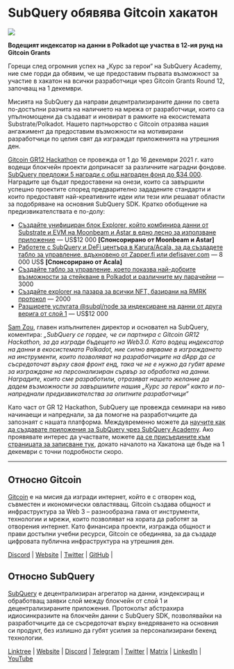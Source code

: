 # SubQuery обявява Gitcoin хакатон

![](https://miro.medium.com/max/1400/1*deQMrJlp2aJ5YVAGoFhO-Q.png)

**Водещият индексатор на данни в Polkadot ще участва в 12-ия рунд на Gitcoin Grants**

Горещи след огромния успех на „Курс за герои“ на SubQuery Academy, ние сме горди да обявим, че ще предоставим първата възможност за участие в хакатон на всички разработчици чрез Gitcoin Grants Round 12, започващ на 1 декември.

Мисията на SubQuery да направи децентрализираните данни по света по-достъпни разчита на наличието на мрежа от разработчици, които са упълномощени да създават и иновират в рамките на екосистемата Substrate/Polkadot. Нашето партньорство с Gitcoin отразява нашия ангажимент да предоставим възможности на мотивирани разработчици по целия свят да изграждат приложенията на утрешния ден.

[Gitcoin GR12 Hackathon](https://gitcoin.co/hackathon/gr12/onboard) се провежда от 1 до 16 декември 2021 г. като водещи блокчейн проекти допринасят за различните наградни фондове.  [SubQuery предложи 5 награди с общ награден фонд до $34 000](https://gitcoin.co/hackathon/gr12/?org=subquery). Наградите ще бъдат предоставени на онези, които са завършили успешно проектите според предварително зададените стандарти и които предоставят най-креативните идеи или тези или решават области за подобряване на основния SubQuery SDK. Кратко обобщение на предизвикателствата е по-долу:

-   [Създайте унифициран блок Explorer, който комбинира данни от Substrate и EVM на Moonbeam и Astar в едно лесно за използване приложение](https://gitcoin.co/issue/subquery/grants/1) — US$12 000 **[Спонсорирано от Moonbeam и Astar]**
-   [Работете с SubQuery и DeFi центъра в Karura/Acala, за да създадете табло за управление, вдъхновено от Zapper.fi или defisaver.com](https://gitcoin.co/issue/subquery/grants/2) — 8 000 US$ **[Спонсорирано от Acala]**
-   [Създайте табло за управление, което показва най-добрите възможности за стейкване в Polkadot и различните му парачейни](https://gitcoin.co/issue/subquery/grants/3) — 3000
-   [Създайте explorer на пазара за всички NFT, базирани на RMRK протокол](https://gitcoin.co/issue/subquery/grants/4) — 2000
-   [Разширете услугата @subql/node за индексиране на данни от друга верига от слой 1](https://gitcoin.co/issue/subquery/grants/5) — US$12 000

[Sam Zou](https://twitter.com/zoujialiu), главен изпълнителен директор и основател на SubQuery, коментира: _„SubQuery се гордее, че си партнира с Gitcoin GR12 Hackathon, за да изгради бъдещето на Web3.0. Като водещ индексатор на данни в екосистемата Polkadot, ние силно вярваме в изграждането на инструменти, които позволяват на разработчиците на dApp да се съсредоточат върху своя фронт енд, така че не е нужно да губят време за изграждане на персонализиран сървър за обработка на данни. Наградите, които сме разработили, отразяват нашето желание да дадем възможности за завършилите нашия „Курс за герои“ както и по-напреднали предизвикателства за опитните разработчици“_

Като част от GR 12 Hackathon, SubQuery ще провежда семинари на ниво начинаещи и напреднали, за да помогне на разработчиците да запознаят с нашата платформа. Междувременно можете да [научите как да създавате приложения за SubQuery чрез SubQuery Academy](https://subquery.coassemble.com/unlock/dOKZW6O#/). Ако проявявате интерес да участвате, можете [да се присъедините към страницата за записване тук](https://gitcoin.co/hackathon/gr12/onboard), докато началото на Хакатона ще бъде на 1 декември с точни подробности скоро.

---

## Относно Gitcoin

[Gitcoin](http://www.gitcoin.co/) е на мисия да изгради интернет, който е с отворен код, съвместен и икономически овластяващ. Gitcoin създава общност и инфраструктура за Web 3 – разнообразна гама от инструменти, технологии и мрежи, които позволяват на хората да работят за отворения интернет. Като финансира проекти, изгражда общност и прави достъпни учебни ресурси, Gitcoin се обединява, за да създаде цифровата публична инфраструктура на утрешния ден.

[Discord](https://discord.gg/6PZUM3cFpz)  | [Website](http://www.gitcoin.co/)  |  [Twitter](https://twitter.com/gitcoin)  |  [GitHub](https://github.com/gitcoinco/)  |

## Относно SubQuery

[SubQuery](https://subquery.network/) е децентрализиран агрегатор на данни, изндексиращ и обработващ заявки слой между блокчейн от слой 1 и децентрализираните приложения. Протоколът абстрахира идиосинкразиите на блокчейн данни с SubQuery SDK, позволявайки на разработчиците да се съсредоточат върху внедряването на основния си продукт, без излишно да губят усилия за персонализирани бекенд технологии.

​​[Linktree](https://linktr.ee/subquerynetwork)  |  [Website](https://subquery.network/)  |  [Discord](https://discord.com/invite/78zg8aBSMG)  |  [Telegram](https://t.me/subquerynetwork)  |  [Twitter](https://twitter.com/subquerynetwork)  |  [Matrix](https://matrix.to/#/#subquery:matrix.org)  |  [LinkedIn](https://www.linkedin.com/company/subquery)  |  [YouTube](https://www.youtube.com/channel/UCi1a6NUUjegcLHDFLr7CqLw)
